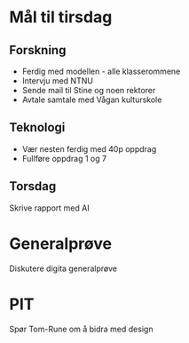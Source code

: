 # Mål til tirsdag

## Forskning
- Ferdig med modellen - alle klasserommene
- Intervju med NTNU
- Sende mail til Stine og noen rektorer
- Avtale samtale med Vågan kulturskole

## Teknologi
- Vær nesten ferdig med 40p oppdrag
- Fullføre oppdrag 1 og 7

## Torsdag
Skrive rapport med AI

# Generalprøve
Diskutere digita generalprøve

# PIT
Spør Tom-Rune om å bidra med design
